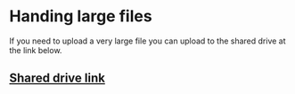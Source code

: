 # Handing large files

If you need to upload a very large file you can upload to
the shared drive at the link below.

## [Shared drive link](https://drive.google.com/drive/folders/13FeDLivpaXFxUWPQ8MaT7qrlDtj2KiLY?usp=sharing)